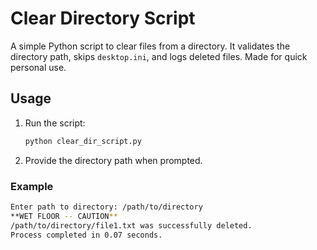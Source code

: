 # Clear Directory Script

A simple Python script to clear files from a directory. It validates the directory path, skips `desktop.ini`, and logs deleted files. Made for quick personal use.

## Usage
1. Run the script:
   ```bash
   python clear_dir_script.py
   ```
2. Provide the directory path when prompted.

### Example
```bash
Enter path to directory: /path/to/directory
**WET FLOOR -- CAUTION**
/path/to/directory/file1.txt was successfully deleted.
Process completed in 0.07 seconds.
```

